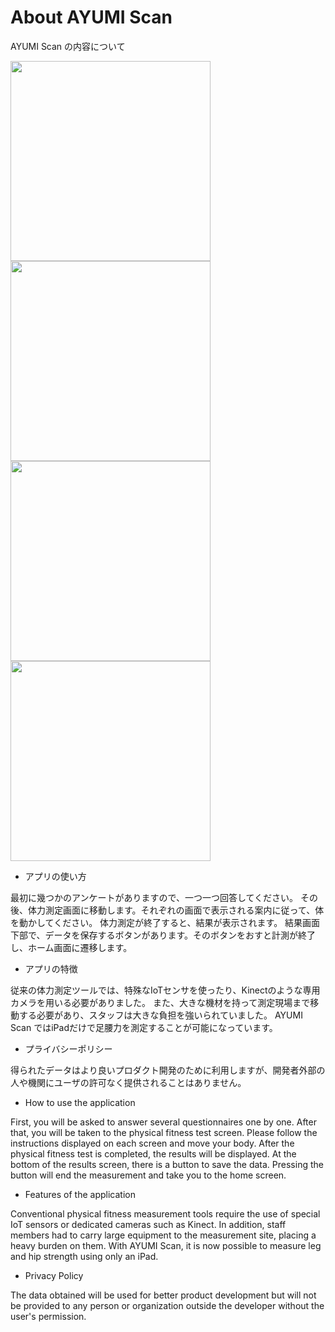 # About AYUMI Scan


AYUMI Scan の内容について



<img src="https://user-images.githubusercontent.com/54052571/202124687-a81d718f-d088-420f-9dd7-b4e83e5b1ada.png" width="320px">
<img src="https://user-images.githubusercontent.com/54052571/202124828-515df51b-eea9-48eb-8b97-68b120dd76d1.png" width="320px">

<img src="https://user-images.githubusercontent.com/54052571/202125324-23e11c4d-f1dd-4257-8998-275d23c2a81f.png" width="320px">
<img src="https://user-images.githubusercontent.com/54052571/202125338-548795bb-f29c-47ac-b6bb-8d46d14539be.png" width="320px">



- アプリの使い方

最初に幾つかのアンケートがありますので、一つ一つ回答してください。
その後、体力測定画面に移動します。それぞれの画面で表示される案内に従って、体を動かしてください。
体力測定が終了すると、結果が表示されます。
結果画面下部で、データを保存するボタンがあります。そのボタンをおすと計測が終了し、ホーム画面に遷移します。

- アプリの特徴

従来の体力測定ツールでは、特殊なIoTセンサを使ったり、Kinectのような専用カメラを用いる必要がありました。
また、大きな機材を持って測定現場まで移動する必要があり、スタッフは大きな負担を強いられていました。
AYUMI Scan ではiPadだけで足腰力を測定することが可能になっています。

- プライバシーポリシー

得られたデータはより良いプロダクト開発のために利用しますが、開発者外部の人や機関にユーザの許可なく提供されることはありません。

- How to use the application

First, you will be asked to answer several questionnaires one by one.
After that, you will be taken to the physical fitness test screen. Please follow the instructions displayed on each screen and move your body.
After the physical fitness test is completed, the results will be displayed.
At the bottom of the results screen, there is a button to save the data. Pressing the button will end the measurement and take you to the home screen.

- Features of the application

Conventional physical fitness measurement tools require the use of special IoT sensors or dedicated cameras such as Kinect.
In addition, staff members had to carry large equipment to the measurement site, placing a heavy burden on them.
With AYUMI Scan, it is now possible to measure leg and hip strength using only an iPad.

- Privacy Policy

The data obtained will be used for better product development but will not be provided to any person or organization outside the developer without the user's permission.
